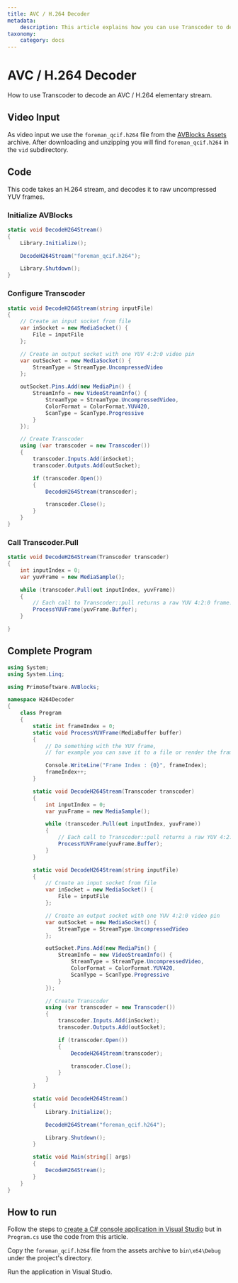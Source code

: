 ```yaml
---
title: AVC / H.264 Decoder
metadata:
    description: This article explains how you can use Transcoder to decode an AVC / H.264 elementary stream.
taxonomy:
    category: docs
---
```


# AVC / H.264 Decoder

How to use Transcoder to decode an AVC / H.264 elementary stream.


## Video Input

As video input we use the `foreman_qcif.h264` file from the [AVBlocks Assets](https://github.com/avblocks/avblocks-assets/releases) archive. After downloading and unzipping you will find `foreman_qcif.h264` in the `vid` subdirectory.

## Code

This code takes an H.264 stream, and decodes it to raw uncompressed YUV frames.

### Initialize AVBlocks

``` csharp
static void DecodeH264Stream()
{
    Library.Initialize();

    DecodeH264Stream("foreman_qcif.h264");

    Library.Shutdown();
}
```

### Configure Transcoder

``` csharp
static void DecodeH264Stream(string inputFile)
{
    // Create an input socket from file
    var inSocket = new MediaSocket() {
        File = inputFile
    };

    // Create an output socket with one YUV 4:2:0 video pin
    var outSocket = new MediaSocket() {
        StreamType = StreamType.UncompressedVideo
    };

    outSocket.Pins.Add(new MediaPin() {
        StreamInfo = new VideoStreamInfo() {
            StreamType = StreamType.UncompressedVideo,
            ColorFormat = ColorFormat.YUV420,
            ScanType = ScanType.Progressive
        }
    });

    // Create Transcoder
    using (var transcoder = new Transcoder())
    {
        transcoder.Inputs.Add(inSocket);
        transcoder.Outputs.Add(outSocket);

        if (transcoder.Open())
        {
            DecodeH264Stream(transcoder);

            transcoder.Close();
        }
    }
}
```

### Call Transcoder.Pull

``` csharp
static void DecodeH264Stream(Transcoder transcoder)
{
    int inputIndex = 0;
    var yuvFrame = new MediaSample();

    while (transcoder.Pull(out inputIndex, yuvFrame))
    {
        // Each call to Transcoder::pull returns a raw YUV 4:2:0 frame. 
        ProcessYUVFrame(yuvFrame.Buffer);
    }

}
```

## Complete Program

``` csharp
using System;
using System.Linq;

using PrimoSoftware.AVBlocks;

namespace H264Decoder
{
    class Program
    {
        static int frameIndex = 0;
        static void ProcessYUVFrame(MediaBuffer buffer)
        {
            // Do something with the YUV frame, 
            // for example you can save it to a file or render the frame on the screen

            Console.WriteLine("Frame Index : {0}", frameIndex);
            frameIndex++;
        }

        static void DecodeH264Stream(Transcoder transcoder)
        {
            int inputIndex = 0;
            var yuvFrame = new MediaSample();

            while (transcoder.Pull(out inputIndex, yuvFrame))
            {
                // Each call to Transcoder::pull returns a raw YUV 4:2:0 frame. 
                ProcessYUVFrame(yuvFrame.Buffer);
            }
        }

        static void DecodeH264Stream(string inputFile)
        {
            // Create an input socket from file
            var inSocket = new MediaSocket() {
                File = inputFile
            };

            // Create an output socket with one YUV 4:2:0 video pin
            var outSocket = new MediaSocket() {
                StreamType = StreamType.UncompressedVideo
            };

            outSocket.Pins.Add(new MediaPin() {
                StreamInfo = new VideoStreamInfo() {
                    StreamType = StreamType.UncompressedVideo,
                    ColorFormat = ColorFormat.YUV420,
                    ScanType = ScanType.Progressive
                }
            });

            // Create Transcoder
            using (var transcoder = new Transcoder())
            {
                transcoder.Inputs.Add(inSocket);
                transcoder.Outputs.Add(outSocket);

                if (transcoder.Open())
                {
                    DecodeH264Stream(transcoder);

                    transcoder.Close();
                }
            }
        }

        static void DecodeH264Stream()
        {
            Library.Initialize();

            DecodeH264Stream("foreman_qcif.h264");

            Library.Shutdown();
        }

        static void Main(string[] args)
        {
            DecodeH264Stream();
        }
    }
}
```

## How to run

Follow the steps to [create a C# console application in Visual Studio](../getting-started/create-a-c-sharp-console-application-in-visual-studio) but in `Program.cs` use the code from this article. 

Copy the `foreman_qcif.h264` file from the assets archive to `bin\x64\Debug` under the project's directory.

Run the application in Visual Studio.

